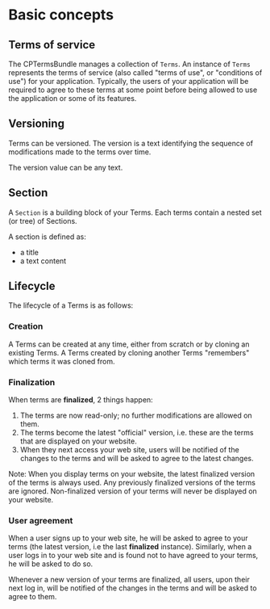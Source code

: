 Basic concepts
=============

Terms of service
------------

The CPTermsBundle manages a collection of `Terms`. An instance of `Terms` represents the terms of service (also called "terms of use", or "conditions of use") for your application. Typically, the users of your application will be required to agree to these terms at some point before being allowed to use the application or some of its features.

Versioning
----------

Terms can be versioned. The version is a text identifying the sequence of modifications made to the terms over time.

The version value can be any text.

Section
-------

A `Section` is a building block of your Terms. Each terms contain a nested set (or tree) of Sections.

A section is defined as:

* a title
* a text content

Lifecycle
---------
The lifecycle of a Terms is as follows:

### Creation

A Terms can be created at any time, either from scratch or by cloning an existing Terms. A Terms created by cloning another Terms "remembers" which terms it was cloned from.

### Finalization

When terms are **finalized**, 2 things happen:

1. The terms are now read-only; no further modifications are allowed on them.
2. The terms become the latest "official" version, i.e. these are the terms that are displayed on your website.
3. When they next access your web site, users will be notified of the changes to the terms and will be asked to agree to the latest changes.

Note: When you display terms on your website, the latest finalized version of the terms is always used. Any previously finalized versions of the terms are ignored. Non-finalized version of your terms will never be displayed on  your website.

### User agreement

When a user signs up to your web site, he will be asked to agree to your terms (the latest version, i.e the last **finalized** instance). Similarly, when a user logs in to your web site and is found not to have agreed to your terms, he will be asked to do so.

Whenever a new version of your terms are finalized, all users, upon their next log in, will be notified of the changes in the terms and will be asked to agree to them.